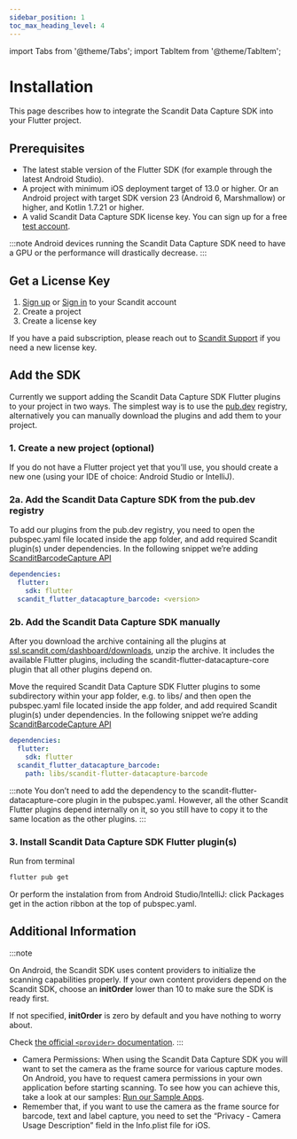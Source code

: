 ```yaml
---
sidebar_position: 1
toc_max_heading_level: 4
---
```


import Tabs from '@theme/Tabs';
import TabItem from '@theme/TabItem';

# Installation

This page describes how to integrate the Scandit Data Capture SDK into your Flutter project.

## Prerequisites

- The latest stable version of the Flutter SDK (for example through the latest Android Studio).
- A project with minimum iOS deployment target of 13.0 or higher. Or an Android project with target SDK version 23 (Android 6, Marshmallow) or higher, and Kotlin 1.7.21 or higher.
- A valid Scandit Data Capture SDK license key. You can sign up for a free [test account](https://ssl.scandit.com/dashboard/sign-up?p=test&utm%5Fsource=documentation).

:::note
Android devices running the Scandit Data Capture SDK need to have a GPU or the performance will drastically decrease.
:::

## Get a License Key

1. [Sign up](https://ssl.scandit.com/dashboard/sign-up?p=test) or [Sign in](https://ssl.scandit.com/dashboard/sign-in) to your Scandit account
2. Create a project
3. Create a license key

If you have a paid subscription, please reach out to [Scandit Support](mailto:support%40scandit.com) if you need a new license key.

## Add the SDK

Currently we support adding the Scandit Data Capture SDK Flutter plugins to your project in two ways. The simplest way is to use the [pub.dev](https://pub.dev/) registry, alternatively you can manually download the plugins and add them to your project.

### 1. Create a new project (optional)

If you do not have a Flutter project yet that you’ll use, you should create a new one (using your IDE of choice: Android Studio or IntelliJ).

### 2a. Add the Scandit Data Capture SDK from the pub.dev registry

To add our plugins from the pub.dev registry, you need to open the pubspec.yaml file located inside the app folder, and add required Scandit plugin(s) under dependencies. In the following snippet we’re adding [ScanditBarcodeCapture API](barcode-capture/api.html)

```yml
dependencies:
  flutter:
    sdk: flutter
  scandit_flutter_datacapture_barcode: <version>
```

### 2b. Add the Scandit Data Capture SDK manually

After you download the archive containing all the plugins at [ssl.scandit.com/dashboard/downloads](https://ssl.scandit.com/dashboard/downloads), unzip the archive. It includes the available Flutter plugins, including the scandit-flutter-datacapture-core plugin that all other plugins depend on.

Move the required Scandit Data Capture SDK Flutter plugins to some subdirectory within your app folder, e.g. to libs/ and then open the pubspec.yaml file located inside the app folder, and add required Scandit plugin(s) under dependencies. In the following snippet we’re adding [ScanditBarcodeCapture API](barcode-capture/api.html)

```yml
dependencies:
  flutter:
    sdk: flutter
  scandit_flutter_datacapture_barcode:
    path: libs/scandit-flutter-datacapture-barcode
```

:::note
You don’t need to add the dependency to the scandit-flutter-datacapture-core plugin in the pubspec.yaml. However, all the other Scandit Flutter plugins depend internally on it, so you still have to copy it to the same location as the other plugins.
:::

### 3. Install Scandit Data Capture SDK Flutter plugin(s)

Run from terminal

```sh
flutter pub get
```

Or perform the instalation from from Android Studio/IntelliJ: click Packages get in the action ribbon at the top of pubspec.yaml.

## Additional Information

:::note

On Android, the Scandit SDK uses content providers to initialize the scanning capabilities properly. If your own content providers depend on the Scandit SDK, choose an **initOrder** lower than 10 to make sure the SDK is ready first.

If not specified, **initOrder** is zero by default and you have nothing to worry about.

Check [the official `<provider>` documentation](https://developer.android.com/guide/topics/manifest/provider-element).
:::

- Camera Permissions: When using the Scandit Data Capture SDK you will want to set the camera as the frame source for various capture modes. On Android, you have to request camera permissions in your own application before starting scanning. To see how you can achieve this, take a look at our samples: [Run our Sample Apps](samples/run-samples.html).
- Remember that, if you want to use the camera as the frame source for barcode, text and label capture, you need to set the “Privacy - Camera Usage Description” field in the Info.plist file for iOS.
